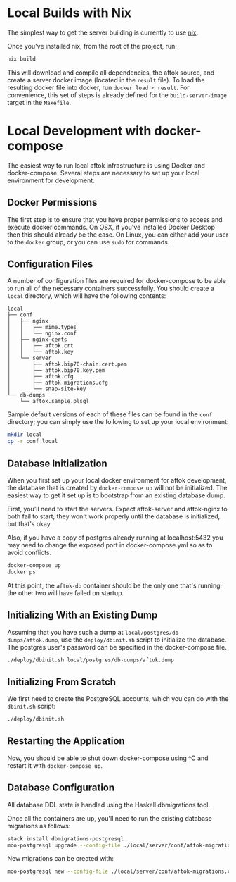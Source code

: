Local Builds with Nix
=====================

The simplest way to get the server building is currently to use [nix](https://nixos.org/manual/nixos/stable/).

Once you've installed nix, from the root of the project, run:

~~~bash
nix build
~~~

This will download and compile all dependencies, the aftok source, and create a server docker image (located in the `result`
file). To load the resulting docker file into docker, run `docker load < result`. For convenience, this set of steps is
already defined for the `build-server-image` target in the `Makefile`.

Local Development with docker-compose
=====================================

The easiest way to run local aftok infrastructure is using Docker and
docker-compose. Several steps are necessary to set up your local environment
for development.

Docker Permissions
------------------

The first step is to ensure that you have proper permissions to access and
execute docker commands. On OSX, if you've installed Docker Desktop then this
should already be the case. On Linux, you can either add your user to the
`docker` group, or you can use `sudo` for commands.

Configuration Files
-------------------

A number of configuration files are required for docker-compose to be able
to run all of the necessary containers successfully. You should create
a `local` directory, which will have the following contents:

~~~
local
├── conf
│   ├── nginx
│   │   ├── mime.types
│   │   └── nginx.conf
│   ├── nginx-certs
│   │   ├── aftok.crt
│   │   └── aftok.key
│   └── server
│       ├── aftok.bip70-chain.cert.pem
│       ├── aftok.bip70.key.pem
│       ├── aftok.cfg
│       ├── aftok-migrations.cfg
│       └── snap-site-key
└── db-dumps
    └── aftok.sample.plsql
~~~

Sample default versions of each of these files can be found in the `conf`
directory; you can simply use the following to set up your local environment:

~~~bash
mkdir local
cp -r conf local
~~~

Database Initialization
-----------------------

When you first set up your local docker environment for aftok development, the
database that is created by `docker-compose up` will not be initialized.  The
easiest way to get it set up is to bootstrap from an existing database dump. 

First, you'll need to start the servers. Expect aftok-server and aftok-nginx to
both fail to start; they won't work properly until the database is initialized,
but that's okay.

Also, if you have a copy of postgres already running at localhost:5432 you may
need to change the exposed port in docker-compose.yml so as to avoid conflicts.

~~~bash
docker-compose up
docker ps
~~~

At this point, the `aftok-db` container should be the only one that's running;
the other two will have failed on startup.

Initializing With an Existing Dump
----------------------------------

Assuming that you have such a dump at `local/postgres/db-dumps/aftok.dump`, use the
`deploy/dbinit.sh` script to initialize the database. The postgres user's password 
can be specified in the docker-compose file. 

~~~bash
./deploy/dbinit.sh local/postgres/db-dumps/aftok.dump
~~~

Initializing From Scratch
-------------------------

We first need to create the PostgreSQL accounts, which you can do with the
`dbinit.sh` script:

~~~bash
./deploy/dbinit.sh
~~~

Restarting the Application
--------------------------

Now, you should be able to shut down docker-compose using ^C and 
restart it with `docker-compose up`.

Database Configuration
----------------------

All database DDL state is handled using the Haskell dbmigrations tool.

Once all the containers are up, you'll need to run the existing database
migrations as follows:

~~~bash
stack install dbmigrations-postgresql
moo-postgresql upgrade --config-file ./local/server/conf/aftok-migrations.cfg
~~~

New migrations can be created with:

~~~bash
moo-postgresql new --config-file ./local/server/conf/aftok-migrations.cfg kebab-case-descriptive-name
~~~
